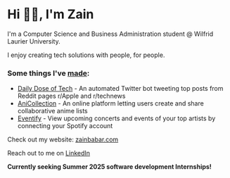 # Hi 👋🏽, I'm Zain

I'm a Computer Science and Business Administration student @ Wilfrid Laurier University.

I enjoy creating tech solutions with people, for people.

### Some things I've [made](https://github.com/ZainBabarr?tab=repositories):
- [Daily Dose of Tech](https://x.com/Dose_ofTech) - An automated Twitter bot tweeting top posts from Reddit pages r/Apple and r/technews
- [AniCollection](https://anicollection.org/) - An online platform letting users create and share collaborative anime lists
- [Eventify](https://eventify.one/) - View upcoming concerts and events of your top artists by connecting your Spotify account

Check out my website: [zainbabar.com](https://zainbabar.com)  

Reach out to me on [LinkedIn](https://www.linkedin.com/in/z-babar/)

**Currently seeking Summer 2025 software development Internships!**

<!--
**ZainBabarr/ZainBabarr** is a ✨ _special_ ✨ repository because its `README.md` (this file) appears on your GitHub profile.

Here are some ideas to get you started:

- 🔭 I’m currently working on ...
- 🌱 I’m currently learning ...
- 👯 I’m looking to collaborate on ...
- 🤔 I’m looking for help with ...
- 💬 Ask me about ...
- 📫 How to reach me: ...
- 😄 Pronouns: ...
- ⚡ Fun fact: ...
-->

